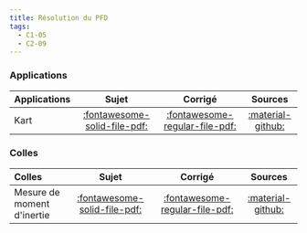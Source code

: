 ```yaml
---
title: Résolution du PFD 
tags:
  - C1-05
  - C2-09
---
```



### Applications 
 
| Applications | Sujet | Corrigé | Sources  | 
| :-------------- | :---: | :-----: | :------: | 
| Kart | [:fontawesome-solid-file-pdf:](https://github.com/xpessoles/ALL_PDF/blob/main/PDF/Cy_04_02_Application_03_Kart_PFD_Sujet.pdf) | [:fontawesome-regular-file-pdf:](https://github.com/xpessoles/ALL_PDF/blob/main/PDF/Cy_04_02_Application_03_Kart_PFD_Corrige.pdf) | [:material-github:](https://github.com/xpessoles/PSI_Cy_04_ModelisationDynamique/tree/main/Chapitre_02_TorseursCinetiquesDynamiques/Cy_04_02_Application_03_Kart_PFD) | 


### Colles 
 
| Colles | Sujet | Corrigé | Sources  | 
| :-------------- | :---: | :-----: | :------: | 
| Mesure de moment d'inertie | [:fontawesome-solid-file-pdf:](https://github.com/xpessoles/ALL_PDF/blob/main/PDF/Cy_04_02_Colle_PFD_02_MesureInertie_Sujet.pdf) | [:fontawesome-regular-file-pdf:](https://github.com/xpessoles/ALL_PDF/blob/main/PDF/Cy_04_02_Colle_PFD_02_MesureInertie_Corrige.pdf) | [:material-github:](https://github.com/xpessoles/PSI_Cy_04_ModelisationDynamique/tree/main/Chapitre_02_TorseursCinetiquesDynamiques/Cy_04_02_Colle_PFD_02_MesureInertie) | 


